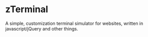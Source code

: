 # zTerminal
A simple, customization terminal simulator for websites, written in javascript/jQuery and other things. 

